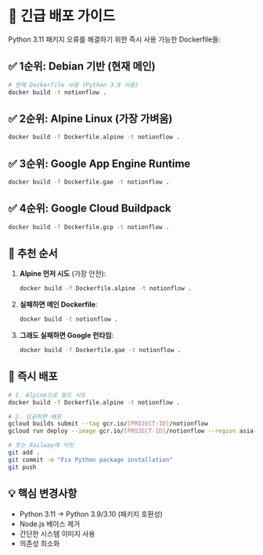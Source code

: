 # 🚨 긴급 배포 가이드

Python 3.11 패키지 오류를 해결하기 위한 즉시 사용 가능한 Dockerfile들:

## ✅ 1순위: Debian 기반 (현재 메인)
```bash
# 현재 Dockerfile 사용 (Python 3.9 사용)
docker build -t notionflow .
```

## ✅ 2순위: Alpine Linux (가장 가벼움)
```bash
docker build -f Dockerfile.alpine -t notionflow .
```

## ✅ 3순위: Google App Engine Runtime
```bash
docker build -f Dockerfile.gae -t notionflow .
```

## ✅ 4순위: Google Cloud Buildpack
```bash
docker build -f Dockerfile.gcp -t notionflow .
```

## 🎯 추천 순서

1. **Alpine 먼저 시도** (가장 안전):
   ```bash
   docker build -f Dockerfile.alpine -t notionflow .
   ```

2. **실패하면 메인 Dockerfile**:
   ```bash
   docker build -t notionflow .
   ```

3. **그래도 실패하면 Google 런타임**:
   ```bash
   docker build -f Dockerfile.gae -t notionflow .
   ```

## 🚀 즉시 배포

```bash
# 1. Alpine으로 빌드 시도
docker build -f Dockerfile.alpine -t notionflow .

# 2. 성공하면 배포
gcloud builds submit --tag gcr.io/[PROJECT-ID]/notionflow
gcloud run deploy --image gcr.io/[PROJECT-ID]/notionflow --region asia-southeast1

# 또는 Railway에 커밋
git add .
git commit -m "Fix Python package installation"
git push
```

## 💡 핵심 변경사항

- Python 3.11 → Python 3.9/3.10 (패키지 호환성)
- Node.js 베이스 제거
- 간단한 시스템 이미지 사용
- 의존성 최소화